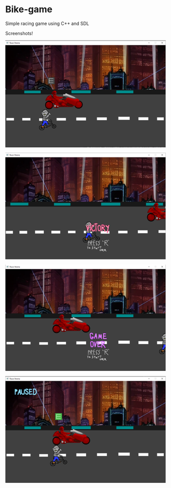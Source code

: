 # Bike-game

Simple racing game using C++ and SDL

Screenshots!

![Alt text](/SDL_project/resources/sample1.png?raw=true "screenshot #1")

![Alt text](/SDL_project/resources/sample2.png?raw=true "screenshot #2")

![Alt text](/SDL_project/resources/sample3.png?raw=true "screenshot #3")

![Alt text](/SDL_project/resources/sample4.png?raw=true "screenshot #4")
